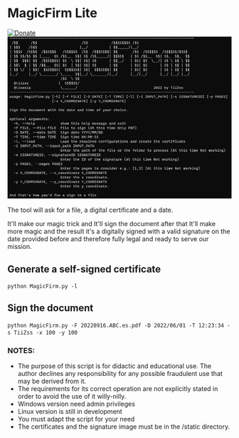 # MagicFirm Lite
[![Donate](https://img.shields.io/badge/Donate-PayPal-green.svg)](https://www.paypal.com/donate/?business=AC5N3XX2KGY2S&no_recurring=0&item_name=Seguir+con+el+desarrollo+de+la+herramienta&currency_code=EUR)
![](https://github.com/TiiZss/MagicFirm/blob/main/img/MagicFirm_1.png)

The tool will ask for a file, a digital certificate and a date.

It'll make our magic trick and It'll sign the document after that It'll make more magic and the result it's a digitally signed with a valid signature on the date provided before and therefore fully legal and ready to serve our mission.

## Generate a self-signed certificate

```
python MagicFirm.py -l
```

## Sign the document
```
python MagicFirm.py -F 20220916.ABC.es.pdf -D 2022/06/01 -T 12:23:34 -s TiiZss -x 100 -y 100
```

### NOTES:
- The purpose of this script is for didactic and educational use. The author declines any responsibility for any possible fraudulent use that may be derived from it.
- The requirements for its correct operation are not explicitly stated in order to avoid the use of it willy-nilly.
- Windows version need admin privileges
- Linux version is still in development
- You must adapt the script for your need
- The certificates and the signature image must be in the /static directory.

